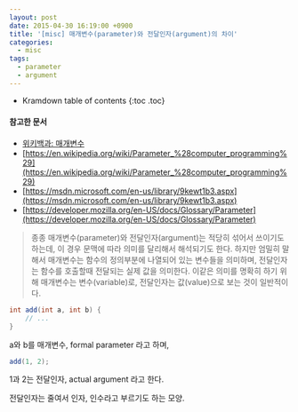 ```yaml
---
layout: post
date: 2015-04-30 16:19:00 +0900
title: '[misc] 매개변수(parameter)와 전달인자(argument)의 차이'
categories:
  - misc
tags:
  - parameter
  - argument
---
```


* Kramdown table of contents
{:toc .toc}

#### 참고한 문서

- [위키백과: 매개변수](https://ko.wikipedia.org/wiki/%EB%A7%A4%EA%B0%9C%EB%B3%80%EC%88%98)
- [https://en.wikipedia.org/wiki/Parameter_%28computer_programming%29](https://en.wikipedia.org/wiki/Parameter_%28computer_programming%29)
- [https://msdn.microsoft.com/en-us/library/9kewt1b3.aspx](https://msdn.microsoft.com/en-us/library/9kewt1b3.aspx)
- [https://developer.mozilla.org/en-US/docs/Glossary/Parameter](https://developer.mozilla.org/en-US/docs/Glossary/Parameter)

> 종종 매개변수(parameter)와 전달인자(argument)는 적당히 섞어서 쓰이기도 하는데, 이 경우 문맥에 따라 의미를 달리해서 해석되기도 한다. 하지만 엄밀히 말해서 매개변수는 함수의 정의부분에 나열되어 있는 변수들을 의미하며, 전달인자는 함수를 호출할때 전달되는 실제 값을 의미한다. 이같은 의미를 명확히 하기 위해 매개변수는 변수(variable)로, 전달인자는 값(value)으로 보는 것이 일반적이다.

```java
int add(int a, int b) {
    // ...
}
```

a와 b를 매개변수, formal parameter 라고 하며,

```java
add(1, 2);
```

1과 2는 전달인자, actual argument 라고 한다.

전달인자는 줄여서 인자, 인수라고 부르기도 하는 모양.
